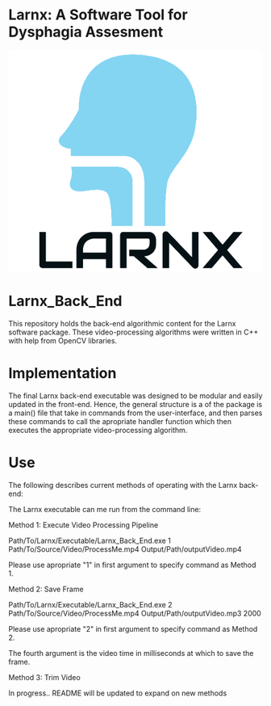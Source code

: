 # Larnx: A Software Tool for Dysphagia Assesment 
![alt text](https://github.com/Larnx/Larnx_Back_End/blob/master/logoTC.png)

# Larnx_Back_End
This repository holds the back-end algorithmic content for the Larnx software package. 
These video-processing algorithms were written in C++ with help from OpenCV libraries. 

# Implementation
The final Larnx back-end executable was designed to be modular and easily updated in the front-end. 
Hence, the general structure is a of the package is a main() file that take in commands from the user-interface, and then 
parses these commands to call the apropriate handler function which then executes the appropriate video-processing algorithm. 

# Use 
The following describes current methods of operating with the Larnx back-end: 

The Larnx executable can me run from the command line: 



Method 1: Execute Video Processing Pipeline

Path/To/Larnx/Executable/Larnx_Back_End.exe 1 Path/To/Source/Video/ProcessMe.mp4 Output/Path/outputVideo.mp4

Please use apropriate "1" in first argument to specify command as Method 1.



Method 2: Save Frame 

Path/To/Larnx/Executable/Larnx_Back_End.exe 2 Path/To/Source/Video/ProcessMe.mp4 Output/Path/outputVideo.mp3 2000

Please use apropriate "2" in first argument to specify command as Method 2.

The fourth argument is the video time in milliseconds at which to save the frame.



Method 3: Trim Video

In progress.. README will be updated to expand on new methods 
